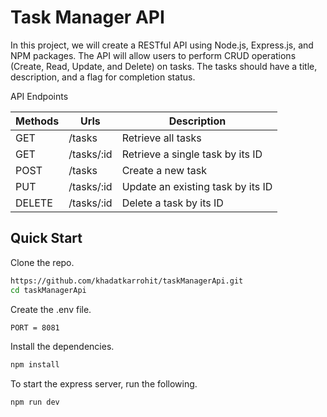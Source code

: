 # Task Manager API
In this project, we will create a RESTful API using Node.js, Express.js, and NPM packages. The API will allow users to perform CRUD operations (Create, Read, Update, and Delete) on tasks. The tasks should have a title, description, and a flag for completion status. 

API Endpoints

| Methods     | Urls             |Description            |
| ----------- | -----------      | -----------        |
| GET         | /tasks    | Retrieve all tasks          |
| GET         | /tasks/:id | Retrieve a single task by its ID         |
| POST        | /tasks    |Create a new task         |
| PUT        | /tasks/:id    | Update an existing task by its ID |
| DELETE        | /tasks/:id    | Delete a task by its ID |

## Quick Start

Clone the repo.

```bash
https://github.com/khadatkarrohit/taskManagerApi.git
cd taskManagerApi
```
Create the .env file.

```bash
PORT = 8081
```
Install the dependencies.

```bash
npm install
```
To start the express server, run the following.

```bash
npm run dev
```
